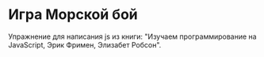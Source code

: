 # Игра Морской бой
Упражнение для написания js из книги: "Изучаем программирование на JavaScript, Эрик Фримен, Элизабет Робсон".
